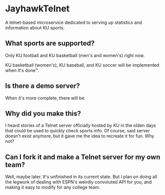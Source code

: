 JayhawkTelnet
==============
A telnet-based microservice dedicated to serving up statistics and information about KU sports.

What sports are supported?
---------------------------
Only KU football and KU basketball (men's and women's) right now.

KU basketball (women's), KU baseball, and KU soccer will be implemented when it's done™.

Is there a demo server?
-----------------------
When it's more complete, there will be.

Why did you make this?
-----------------------
I heard stories of a Telnet server officially hosted by KU in the olden days that could be used to quickly check sports info. Of course, said server doesn't exist anymore, but it gave me the idea to recreate it for fun. Why not?

Can I fork it and make a Telnet server for my own team?
-------------------------------------------------------
Well, maybe later. It's unfinished in its current state. But I plan on doing all the legwork of dealing with ESPN's weirdly convoluted API for you, and making it easy to modify for any college team.